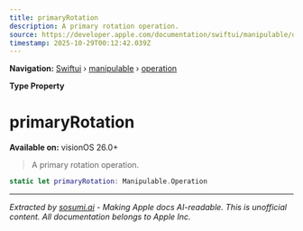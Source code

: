 ```yaml
---
title: primaryRotation
description: A primary rotation operation.
source: https://developer.apple.com/documentation/swiftui/manipulable/operation/primaryrotation
timestamp: 2025-10-29T00:12:42.039Z
---
```


**Navigation:** [Swiftui](/documentation/swiftui) › [manipulable](/documentation/swiftui/manipulable) › [operation](/documentation/swiftui/manipulable/operation)

**Type Property**

# primaryRotation

**Available on:** visionOS 26.0+

> A primary rotation operation.

```swift
static let primaryRotation: Manipulable.Operation
```

---

*Extracted by [sosumi.ai](https://sosumi.ai) - Making Apple docs AI-readable.*
*This is unofficial content. All documentation belongs to Apple Inc.*
